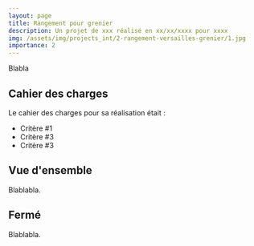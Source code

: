 ```yaml
---
layout: page
title: Rangement pour grenier
description: Un projet de xxx réalisé en xx/xx/xxxx pour xxxx
img: /assets/img/projects_int/2-rangement-versailles-grenier/1.jpg
importance: 2
---
```


Blabla

## Cahier des charges
Le cahier des charges pour sa réalisation était :

+ Critère #1
+ Critère #3
+ Critère #3

## Vue d'ensemble
<div class="row">
    <div class="col">
        <img class="img-fluid rounded z-depth-1" src="{{ '/assets/img/projects_int/2-rangement-versailles-grenier/1.jpg' | relative_url }}" alt="" title="Titre image 1"/>
    </div>
    <div class="col">
        <img class="img-fluid rounded z-depth-1" src="{{ '/assets/img/projects_int/2-rangement-versailles-grenier/2.jpg' | relative_url }}" alt="" title="Titre image 2"/>
    </div>
    <div class="col">
        <img class="img-fluid rounded z-depth-1" src="{{ '/assets/img/projects_int/2-rangement-versailles-grenier/3.jpg' | relative_url }}" alt="" title="Titre image 3"/>
    </div>
    <div class="col">
        <img class="img-fluid rounded z-depth-1" src="{{ '/assets/img/projects_int/2-rangement-versailles-grenier/4.jpg' | relative_url }}" alt="" title="Titre image 4"/>
    </div>
</div>
<div class="caption">
    Blablabla.
</div>

## Fermé
<div class="row">
     <div class="col">
        <img class="img-fluid rounded z-depth-1" src="{{ '/assets/img/projects_int/2-rangement-versailles-grenier/5.jpg' | relative_url }}" alt="" title="Titre image 5"/>
    </div>
</div>
<div class="caption">
    Blablabla.
</div>
